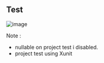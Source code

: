 ## Test
![image](https://github.com/user-attachments/assets/e8b71ba6-38c2-4a0b-a2ae-b8b9637b857c)

Note : 
- nullable on project test i disabled.
- project test using Xunit
